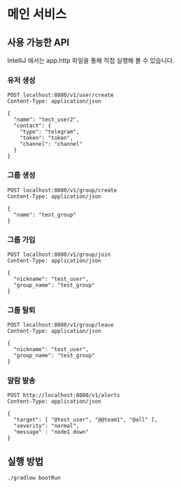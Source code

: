 # 메인 서비스

## 사용 가능한 API
IntelliJ 에서는 app.http 파일을 통해 직접 실행해 볼 수 있습니다.

### 유저 생성
```
POST localhost:8080/v1/user/create
Content-Type: application/json

{
  "name": "test_user2",
  "contact": {
    "type": "telegram",
    "token": "token",
    "channel": "channel"
  }
}
```


### 그룹 생성
```
POST localhost:8080/v1/group/create
Content-Type: application/json

{
  "name": "test_group"
}
```

### 그룹 가입
```
POST localhost:8080/v1/group/join
Content-Type: application/json

{
  "nickname": "test_user",
  "group_name": "test_group"
}
```

### 그룹 탈퇴
```
POST localhost:8080/v1/group/leave
Content-Type: application/json

{
  "nickname": "test_user",
  "group_name": "test_group"
}
```

### 알람 발송
```
POST http://localhost:8080/v1/alerts
Content-Type: application/json

{
  "target": [ "@test_user", "@@team1", "@all" ],
  "severity": "normal",
  "message" : "node1 down"
}
```

## 실행 방법
```
./gradlew bootRun
```